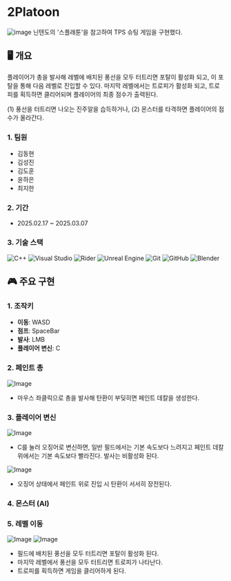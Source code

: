 # 2Platoon
![image](https://github.com/user-attachments/assets/88010164-ac4c-4aa5-9fb1-a087625a2cd9)
닌텐도의 '스플래툰'을 참고하여 TPS 슈팅 게임을 구현했다.
## 🖥️ 개요
플레이어가 총을 발사해 레벨에 배치된 풍선을 모두 터트리면 포탈이 활성화 되고, 이 포탈을 통해 다음 레벨로 진입할 수 있다. 마지막 레벨에서는 트로피가 활성화 되고, 트로피를 획득하면 클리어되며 플레이어의 최종 점수가 출력된다.

(1) 풍선을 터트리면 나오는 진주알을 습득하거나, (2) 몬스터를 타격하면 플레이어의 점수가 올라간다.
### 1. 팀원
- 김동현
- 김성진
- 김도훈
- 윤하은
- 최지한
### 2. 기간
- 2025.02.17 ~ 2025.03.07
### 3. 기술 스택
![C++](https://img.shields.io/badge/c++-%2300599C.svg?style=for-the-badge&logo=c%2B%2B&logoColor=white)
![Visual Studio](https://img.shields.io/badge/Visual%20Studio-5C2D91.svg?style=for-the-badge&logo=visual-studio&logoColor=white)
![Rider](https://img.shields.io/badge/Rider-000000.svg?style=for-the-badge&logo=Rider&logoColor=white&color=black&labelColor=crimson)
![Unreal Engine](https://img.shields.io/badge/unrealengine-%23313131.svg?style=for-the-badge&logo=unrealengine&logoColor=white)
![Git](https://img.shields.io/badge/git-%23F05033.svg?style=for-the-badge&logo=git&logoColor=white)
![GitHub](https://img.shields.io/badge/github-%23121011.svg?style=for-the-badge&logo=github&logoColor=white)
![Blender](https://img.shields.io/badge/blender-%23F5792A.svg?style=for-the-badge&logo=blender&logoColor=white)

## 🎮 주요 구현
### 1. 조작키
- **이동**: WASD
- **점프**: SpaceBar
- **발사**: LMB
- **플레이어 변신**: C
### 2. 페인트 총
![Image](https://github.com/user-attachments/assets/a8dd2820-93c5-4064-b41b-b26e8bb95a7e)
- 마우스 좌클릭으로 총을 발사해 탄환이 부딪히면 페인트 데칼을 생성한다.
### 3. 플레이어 변신
![Image](https://github.com/user-attachments/assets/cb612631-30e3-4370-9087-3fb7b8cada20)
- C를 눌러 오징어로 변신하면, 일반 필드에서는 기본 속도보다 느려지고 페인트 데칼 위에서는 기본 속도보다 빨라진다. 발사는 비활성화 된다.

![Image](https://github.com/user-attachments/assets/baae8f5e-684d-4365-8f48-9ac886c04440)
- 오징어 상태에서 페인트 위로 진입 시 탄환이 서서히 장전된다.
### 4. 몬스터 (AI)
### 5. 레벨 이동
![Image](https://github.com/user-attachments/assets/8e151156-5c53-4ec0-bd01-08db69f6a89e)
![Image](https://github.com/user-attachments/assets/0ec9d7e2-b8e1-4fb9-aabd-ec2e8c328d80)
- 필드에 배치된 풍선을 모두 터트리면 포탈이 활성화 된다.
- 마지막 레벨에서 풍선을 모두 터트리면 트로피가 나타난다.
- 트로피를 획득하면 게임을 클리어하게 된다.
